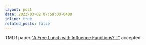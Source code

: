 ```yaml
---
layout: post
date: 2023-03-02 07:59:00-0400
inline: true
related_posts: false
---
```


TMLR paper ["A Free Lunch with Influence Functions?..."](https://openreview.net/forum?id=dQxBRqCjLr) accepted